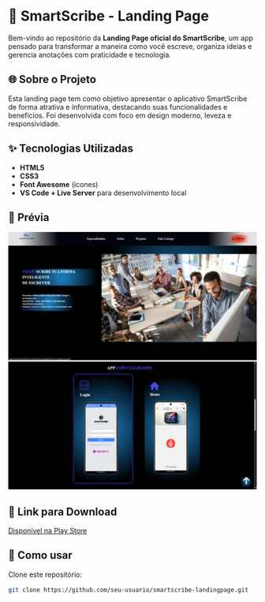 # 🚀 SmartScribe - Landing Page

Bem-vindo ao repositório da **Landing Page oficial do SmartScribe**, um app pensado para transformar a maneira como você escreve, organiza ideias e gerencia anotações com praticidade e tecnologia.

## 🌐 Sobre o Projeto

Esta landing page tem como objetivo apresentar o aplicativo SmartScribe de forma atrativa e informativa, destacando suas funcionalidades e benefícios. Foi desenvolvida com foco em design moderno, leveza e responsividade.

## ✨ Tecnologias Utilizadas

- **HTML5**  
- **CSS3**  
- **Font Awesome** (ícones)  
- **VS Code + Live Server** para desenvolvimento local

## 📸 Prévia
![ALT Text](img/lading-page-1.png)
![ALT Text](img/lading-img-2.png)



## 📲 Link para Download

[<i class="fa-solid fa-download"></i> Disponível na Play Store](https://play.google.com/store/apps/details?id=seu.package.name)

## 📁 Como usar

Clone este repositório:
```bash
git clone https://github.com/seu-usuario/smartscribe-landingpage.git


